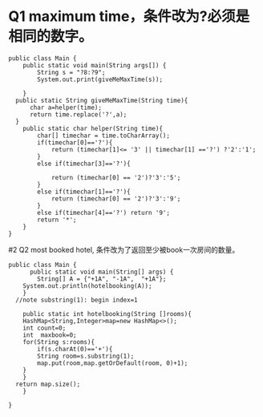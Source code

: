 # Q1 maximum time，条件改为?必须是相同的数字。

    public class Main {
        public static void main(String args[]) {
            String s = "?8:?9";
            System.out.print(giveMeMaxTime(s));

        }
      public static String giveMeMaxTime(String time){
          char a=helper(time);
          return time.replace('?',a);
      }
        public static char helper(String time){
            char[] timechar = time.toCharArray();
            if(timechar[0]=='?'){
                return (timechar[1]<= '3' || timechar[1] =='?') ?'2':'1'; 
            }
            else if(timechar[3]=='?'){
            
                return (timechar[0] == '2')?'3':'5';
            }
            else if(timechar[1]=='?'){
                return (timechar[0] == '2')?'3':'9';
            }
            else if(timechar[4]=='?') return '9';
            return '*';
        }  
    }
    
    
#2 Q2  most booked hotel, 条件改为了返回至少被book一次房间的数量。
   
	public class Main {
	      public static void main(String[] args) {
			String[] A = {"+1A", "-1A",  "+1A"};
		System.out.println(hotelbooking(A));
		}
	  //note substring(1): begin index=1

	    public static int hotelbooking(String []rooms){
	    HashMap<String,Integer>map=new HashMap<>();
	    int count=0;
	    int  maxbook=0;
	    for(String s:rooms){
		    if(s.charAt(0)=='+'){
		    String room=s.substring(1);
		    map.put(room,map.getOrDefault(room, 0)+1);        
		}
	    }   
	  return map.size();
	    }

	}
